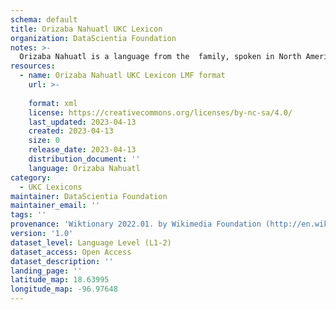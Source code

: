 ```yaml
---
schema: default
title: Orizaba Nahuatl UKC Lexicon
organization: DataScientia Foundation
notes: >-
  Orizaba Nahuatl is a language from the  family, spoken in North America. The UKC Lexicon of Orizaba Nahuatl is represented as a lexico-semantic network. It consists of words, word senses, synsets, as well as sense-level and synset-level relationships.
resources:
  - name: Orizaba Nahuatl UKC Lexicon LMF format
    url: >-
      
    format: xml
    license: https://creativecommons.org/licenses/by-nc-sa/4.0/
    last_updated: 2023-04-13
    created: 2023-04-13
    size: 0
    release_date: 2023-04-13
    distribution_document: ''
    language: Orizaba Nahuatl
category:
  - UKC Lexicons
maintainer: DataScientia Foundation
maintainer_email: ''
tags: ''
provenance: 'Wiktionary 2022.01. by Wikimedia Foundation (http://en.wiktionary.org); Princeton WordNet 2.1 by Princeton University (https://wordnet.princeton.edu)'
version: '1.0'
dataset_level: Language Level (L1-2)
dataset_access: Open Access
dataset_description: ''
landing_page: ''
latitude_map: 18.63995
longitude_map: -96.97648
---
```

